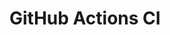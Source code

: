 # GitHub Actions CI



















































































































































































































































































































































































































































